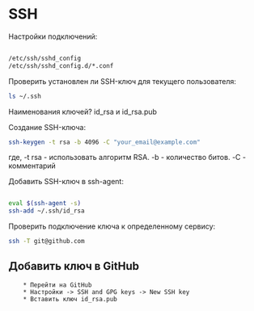 # SSH

Настройки подключений:

```bash

/etc/ssh/sshd_config
/etc/ssh/sshd_config.d/*.conf

```

Проверить установлен ли SSH-ключ для текущего пользователя:

```bash
ls ~/.ssh
```

Наименования ключей? id_rsa и id_rsa.pub

Создание SSH-ключа:

```bash
ssh-keygen -t rsa -b 4096 -C "your_email@example.com"
```

где, -t rsa - использовать алгоритм RSA. -b - количество битов. -C - комментарий

Добавить SSH-ключ в ssh-agent:

```bash

eval $(ssh-agent -s)
ssh-add ~/.ssh/id_rsa

```

Проверить подключение ключа к определенному сервису:

```bash
ssh -T git@github.com
```

## Добавить ключ в GitHub

        * Перейти на GitHub
        * Настройки -> SSH and GPG keys -> New SSH key
        * Вставить ключ id_rsa.pub
